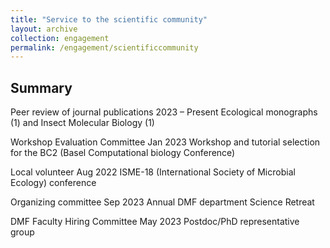 ```yaml
---
title: "Service to the scientific community"
layout: archive
collection: engagement
permalink: /engagement/scientificcommunity
---
```


Summary
---

Peer review of journal publications
2023 – Present
Ecological monographs (1) and Insect Molecular Biology (1)

Workshop Evaluation Committee
Jan 2023
Workshop and tutorial selection for the BC2 (Basel Computational biology Conference)

Local volunteer
Aug 2022
ISME-18 (International Society of Microbial Ecology) conference

Organizing committee
Sep 2023
Annual DMF department Science Retreat

DMF Faculty Hiring Committee
May 2023
Postdoc/PhD representative group